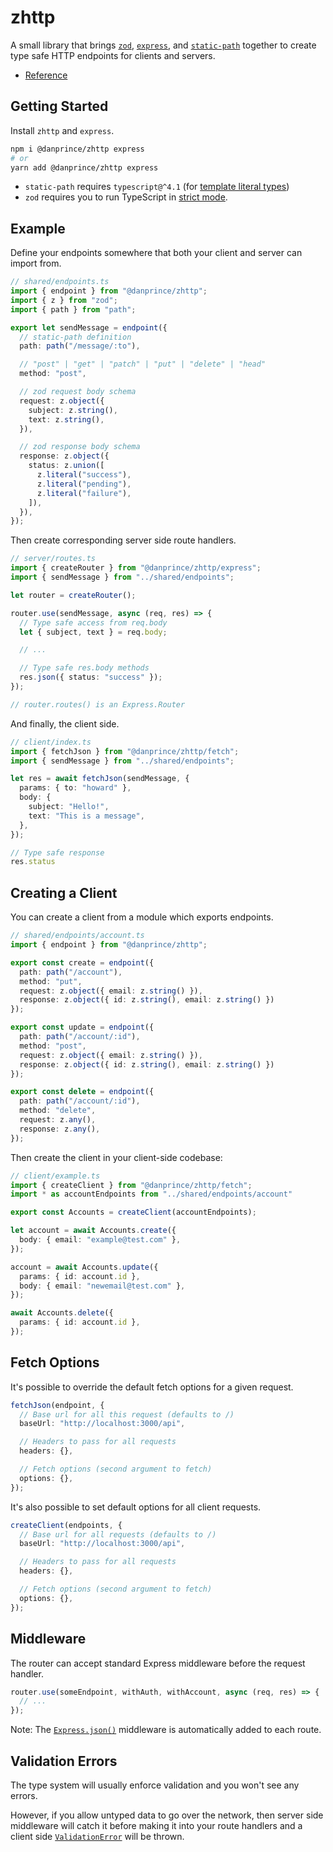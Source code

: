 # zhttp
A small library that brings [`zod`][zod], [`express`][express], and [`static-path`][static-path] together to create type safe HTTP endpoints for clients and servers.

* [Reference](./docs)

## Getting Started
Install `zhttp` and `express`.

```sh
npm i @danprince/zhttp express
# or
yarn add @danprince/zhttp express
```

- `static-path` requires `typescript@^4.1` (for [template literal types](https://www.typescriptlang.org/docs/handbook/release-notes/typescript-4-1.html))
- `zod` requires you to run TypeScript in [strict mode](https://www.typescriptlang.org/tsconfig#strict).

## Example
Define your endpoints somewhere that both your client and server can import from.

```ts
// shared/endpoints.ts
import { endpoint } from "@danprince/zhttp";
import { z } from "zod";
import { path } from "path";

export let sendMessage = endpoint({
  // static-path definition
  path: path("/message/:to"),

  // "post" | "get" | "patch" | "put" | "delete" | "head"
  method: "post",

  // zod request body schema
  request: z.object({
    subject: z.string(),
    text: z.string(),
  }),

  // zod response body schema
  response: z.object({
    status: z.union([
      z.literal("success"),
      z.literal("pending"),
      z.literal("failure"),
    ]),
  }),
});
```

Then create corresponding server side route handlers.

```ts
// server/routes.ts
import { createRouter } from "@danprince/zhttp/express";
import { sendMessage } from "../shared/endpoints";

let router = createRouter();

router.use(sendMessage, async (req, res) => {
  // Type safe access from req.body
  let { subject, text } = req.body;

  // ...

  // Type safe res.body methods
  res.json({ status: "success" });
});

// router.routes() is an Express.Router
```

And finally, the client side.

```ts
// client/index.ts
import { fetchJson } from "@danprince/zhttp/fetch";
import { sendMessage } from "../shared/endpoints";

let res = await fetchJson(sendMessage, {
  params: { to: "howard" },
  body: {
    subject: "Hello!",
    text: "This is a message",
  },
});

// Type safe response
res.status
```

## Creating a Client

You can create a client from a module which exports endpoints.

```ts
// shared/endpoints/account.ts
import { endpoint } from "@danprince/zhttp";

export const create = endpoint({
  path: path("/account"),
  method: "put",
  request: z.object({ email: z.string() }),
  response: z.object({ id: z.string(), email: z.string() })
});

export const update = endpoint({
  path: path("/account/:id"),
  method: "post",
  request: z.object({ email: z.string() }),
  response: z.object({ id: z.string(), email: z.string() })
});

export const delete = endpoint({
  path: path("/account/:id"),
  method: "delete",
  request: z.any(),
  response: z.any(),
});
```

Then create the client in your client-side codebase:

```ts
// client/example.ts
import { createClient } from "@danprince/zhttp/fetch";
import * as accountEndpoints from "../shared/endpoints/account"

export const Accounts = createClient(accountEndpoints);

let account = await Accounts.create({
  body: { email: "example@test.com" },
});

account = await Accounts.update({
  params: { id: account.id },
  body: { email: "newemail@test.com" },
});

await Accounts.delete({
  params: { id: account.id },
});
```

## Fetch Options
It's possible to override the default fetch options for a given request.

```ts
fetchJson(endpoint, {
  // Base url for all this request (defaults to /)
  baseUrl: "http://localhost:3000/api",

  // Headers to pass for all requests
  headers: {},

  // Fetch options (second argument to fetch)
  options: {},
});
```

It's also possible to set default options for all client requests.

```ts
createClient(endpoints, {
  // Base url for all requests (defaults to /)
  baseUrl: "http://localhost:3000/api",

  // Headers to pass for all requests
  headers: {},

  // Fetch options (second argument to fetch)
  options: {},
});
```

## Middleware
The router can accept standard Express middleware before the request handler.

```ts
router.use(someEndpoint, withAuth, withAccount, async (req, res) => {
  // ...
});
```

Note: The [`Express.json()`](http://expressjs.com/en/api.html#express.json) middleware is automatically added to each route.

## Validation Errors
The type system will usually enforce validation and you won't see any errors.

However, if you allow untyped data to go over the network, then server side middleware will catch it before making it into your route handlers and a client side [`ValidationError`](./docs/classes/fetch.ValidationError.md) will be thrown.

[express]: https://github.com/expressjs/express
[zod]: https://github.com/colinhacks/zod
[static-path]: https://github.com/garybernhardt/static-path
